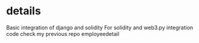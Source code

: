 # details
Basic integration of django and solidity 
For solidity and web3.py integration code check my previous repo employeedetail
